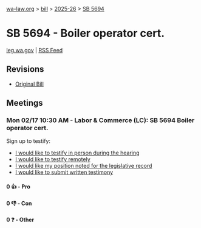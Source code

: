 [wa-law.org](/) > [bill](/bill/) > [2025-26](/bill/2025-26/) > [SB 5694](/bill/2025-26/sb/5694/)

# SB 5694 - Boiler operator cert.
[leg.wa.gov](https://app.leg.wa.gov/billsummary?BillNumber=5694&Year=2025&Initiative=false) | [RSS Feed](./rss.xml)

## Revisions
* [Original Bill](1/)

## Meetings
### Mon 02/17 10:30 AM - Labor & Commerce (LC): SB 5694 Boiler operator cert.
Sign up to testify:
* [I would like to testify in person during the hearing](https://app.leg.wa.gov/csi/Testifier/Add?chamber=House&mId=32830&aId=164001&caId=25844&tId=1)
* [I would like to testify remotely](https://app.leg.wa.gov/csi/Testifier/Add?chamber=House&mId=32830&aId=164001&caId=25844&tId=2)
* [I would like my position noted for the legislative record](https://app.leg.wa.gov/csi/Testifier/Add?chamber=House&mId=32830&aId=164001&caId=25844&tId=3)
* [I would like to submit written testimony](https://app.leg.wa.gov/csi/Testifier/Add?chamber=House&mId=32830&aId=164001&caId=25844&tId=4)

#### 0 👍 - Pro

#### 0 👎 - Con

#### 0 ❓ - Other
